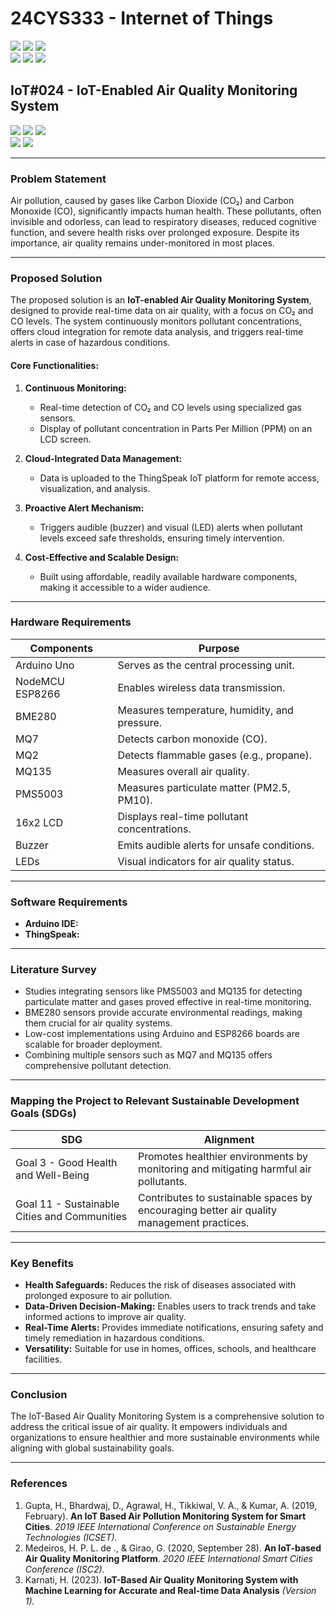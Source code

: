 # 24CYS333 - Internet of Things
![](https://img.shields.io/badge/Batch-22CYS-lightgreen) ![](https://img.shields.io/badge/UG-blue) ![](https://img.shields.io/badge/Subject-IoT-blue)
<br/>
![](https://img.shields.io/badge/Lecture-2-orange) ![](https://img.shields.io/badge/Practical-3-orange) ![](https://img.shields.io/badge/Credits-3-orange) <br/>

## IoT#024 - IoT-Enabled Air Quality Monitoring System

![](https://img.shields.io/badge/Member-Ramraj_S-gold) ![](https://img.shields.io/badge/Member-R_M_Naren_Adithya-gold)  ![](https://img.shields.io/badge/Member-B_Vijay_Nishanth-gold)  
![](https://img.shields.io/badge/SDG-3-darkgreen) ![](https://img.shields.io/badge/SDG-11-darkgreen) <br/>

---

### Problem Statement
Air pollution, caused by gases like Carbon Dioxide (CO₂) and Carbon Monoxide (CO), significantly impacts human health. These pollutants, often invisible and odorless, can lead to respiratory diseases, reduced cognitive function, and severe health risks over prolonged exposure. Despite its importance, air quality remains under-monitored in most places.

---

### Proposed Solution

The proposed solution is an **IoT-enabled Air Quality Monitoring System**, designed to provide real-time data on air quality, with a focus on CO₂ and CO levels. The system continuously monitors pollutant concentrations, offers cloud integration for remote data analysis, and triggers real-time alerts in case of hazardous conditions.

#### Core Functionalities:
1. **Continuous Monitoring:**  
   - Real-time detection of CO₂ and CO levels using specialized gas sensors.  
   - Display of pollutant concentration in Parts Per Million (PPM) on an LCD screen.

2. **Cloud-Integrated Data Management:**  
   - Data is uploaded to the ThingSpeak IoT platform for remote access, visualization, and analysis.

3. **Proactive Alert Mechanism:**  
   - Triggers audible (buzzer) and visual (LED) alerts when pollutant levels exceed safe thresholds, ensuring timely intervention.

4. **Cost-Effective and Scalable Design:**  
   - Built using affordable, readily available hardware components, making it accessible to a wider audience.

---

### Hardware Requirements

| Components       | Purpose                                       |
|------------------|----------------------------------------------|
| Arduino Uno      | Serves as the central processing unit.        |
| NodeMCU ESP8266  | Enables wireless data transmission.           |
| BME280           | Measures temperature, humidity, and pressure. |
| MQ7              | Detects carbon monoxide (CO).                |
| MQ2              | Detects flammable gases (e.g., propane).     |
| MQ135            | Measures overall air quality.                |
| PMS5003          | Measures particulate matter (PM2.5, PM10).   |
| 16x2 LCD         | Displays real-time pollutant concentrations. |
| Buzzer           | Emits audible alerts for unsafe conditions.  |
| LEDs             | Visual indicators for air quality status.    |

---

### Software Requirements
- **Arduino IDE:** 
- **ThingSpeak:** 

---

### Literature Survey

- Studies integrating sensors like PMS5003 and MQ135 for detecting particulate matter and gases proved effective in real-time monitoring.  
- BME280 sensors provide accurate environmental readings, making them crucial for air quality systems.  
- Low-cost implementations using Arduino and ESP8266 boards are scalable for broader deployment.  
- Combining multiple sensors such as MQ7 and MQ135 offers comprehensive pollutant detection.

---

### Mapping the Project to Relevant Sustainable Development Goals (SDGs)

| SDG | Alignment                                         |
|-----|--------------------------------------------------|
| Goal 3 - Good Health and Well-Being | Promotes healthier environments by monitoring and mitigating harmful air pollutants. |
| Goal 11 - Sustainable Cities and Communities | Contributes to sustainable spaces by encouraging better air quality management practices. |

---

### Key Benefits
- **Health Safeguards:** Reduces the risk of diseases associated with prolonged exposure to air pollution.  
- **Data-Driven Decision-Making:** Enables users to track trends and take informed actions to improve air quality.  
- **Real-Time Alerts:** Provides immediate notifications, ensuring safety and timely remediation in hazardous conditions.  
- **Versatility:** Suitable for use in homes, offices, schools, and healthcare facilities.

---

### Conclusion
The IoT-Based Air Quality Monitoring System is a comprehensive solution to address the critical issue of air quality. It empowers individuals and organizations to ensure healthier and more sustainable environments while aligning with global sustainability goals.

---

### References
1. Gupta, H., Bhardwaj, D., Agrawal, H., Tikkiwal, V. A., & Kumar, A. (2019, February). **An IoT Based Air Pollution Monitoring System for Smart Cities**. _2019 IEEE International Conference on Sustainable Energy Technologies (ICSET)._
2. Medeiros, H. P. L. de ., & Girao, G. (2020, September 28). **An IoT-based Air Quality Monitoring Platform**. _2020 IEEE International Smart Cities Conference (ISC2)._ 
3. Karnati, H. (2023). **IoT-Based Air Quality Monitoring System with Machine Learning for Accurate and Real-time Data Analysis** _(Version 1)._
